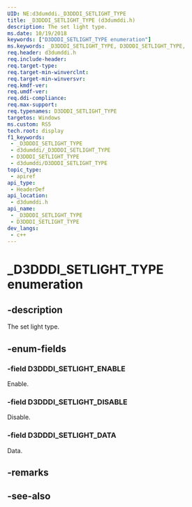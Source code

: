 ```yaml
---
UID: NE:d3dumddi._D3DDDI_SETLIGHT_TYPE
title: _D3DDDI_SETLIGHT_TYPE (d3dumddi.h)
description: The set light type.
ms.date: 10/19/2018
keywords: ["D3DDDI_SETLIGHT_TYPE enumeration"]
ms.keywords: _D3DDDI_SETLIGHT_TYPE, D3DDDI_SETLIGHT_TYPE,
req.header: d3dumddi.h
req.include-header: 
req.target-type: 
req.target-min-winverclnt: 
req.target-min-winversvr: 
req.kmdf-ver: 
req.umdf-ver: 
req.ddi-compliance: 
req.max-support: 
req.typenames: D3DDDI_SETLIGHT_TYPE
targetos: Windows
ms.custom: RS5
tech.root: display
f1_keywords:
 - _D3DDDI_SETLIGHT_TYPE
 - d3dumddi/_D3DDDI_SETLIGHT_TYPE
 - D3DDDI_SETLIGHT_TYPE
 - d3dumddi/D3DDDI_SETLIGHT_TYPE
topic_type:
 - apiref
api_type:
 - HeaderDef
api_location:
 - d3dumddi.h
api_name:
 - _D3DDDI_SETLIGHT_TYPE
 - D3DDDI_SETLIGHT_TYPE
dev_langs:
 - c++
---
```


# _D3DDDI_SETLIGHT_TYPE enumeration


## -description

The set light type.

## -enum-fields

### -field D3DDDI_SETLIGHT_ENABLE

Enable.

### -field D3DDDI_SETLIGHT_DISABLE

Disable.

### -field D3DDDI_SETLIGHT_DATA

Data.

## -remarks

## -see-also

